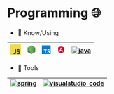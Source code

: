 # Programming 🌐

- 🔭 Know/Using

| [<img src="https://raw.githubusercontent.com/github/explore/80688e429a7d4ef2fca1e82350fe8e3517d3494d/topics/javascript/javascript.png" alt="js logo" width="24">](https://developer.mozilla.org/en-US/docs/Web/JavaScript) | <a href="https://nodejs.org/en/" target="_blank"> <img height="20" src="https://raw.githubusercontent.com/github/explore/80688e429a7d4ef2fca1e82350fe8e3517d3494d/topics/nodejs/nodejs.png"> </a> | <a href="https://www.typescriptlang.org" target="_blank"> <img height="20" src="https://raw.githubusercontent.com/github/explore/80688e429a7d4ef2fca1e82350fe8e3517d3494d/topics/typescript/typescript.png"> </a> |  <a href="https://angular.io" target="_blank"> <img height="20" src="https://raw.githubusercontent.com/github/explore/80688e429a7d4ef2fca1e82350fe8e3517d3494d/topics/angular/angular.png"> </a> | [<img src="https://logospng.org/download/java/logo-java-512.png" alt="java" width="28">](https://docs.oracle.com/javase/8/docs/technotes/guides/language/index.html) 
|---|---|---|---|---|

- 🔨 Tools

| <a href="https://spring.io/tools" target="_blank"> <img src="https://www.vectorlogo.zone/logos/springio/springio-icon.svg" alt="spring" width="20" height="20"/> </a>| <a href="https://code.visualstudio.com" target="_blank"> <img src="https://www.vectorlogo.zone/logos/visualstudio_code/visualstudio_code-icon.svg" alt="visualstudio_code" width="20" height="20"/> </a>|
|---|---|

<!--
**AllefLobo/AllefLobo** is a ✨ _special_ ✨ repository because its `README.md` (this file) appears on your GitHub profile.

Here are some ideas to get you started:

- 🔭 I’m currently working on ...
- 🌱 I’m currently learning ...
- 👯 I’m looking to collaborate on ...
- 🤔 I’m looking for help with ...
- 💬 Ask me about ...
- 📫 How to reach me: ...
- 😄 Pronouns: ...
- ⚡ Fun fact: ...
-->
